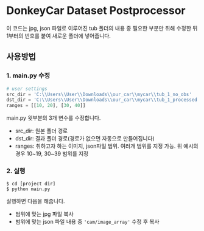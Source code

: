# DonkeyCar Dataset Postprocessor

이 코드는 jpg, json 파일로 이루어진 tub 폴더의 내용 중 필요한 부분만 취해 수정한 뒤 1부터의 번호를 붙여 새로운 폴더에 넣어줍니다.

## 사용방법

### 1. main.py 수정

```python
# user settings
src_dir = 'C:\\Users\\User\\Downloads\\our_car\\mycar\\tub_1_no_obs'
dst_dir = 'C:\\Users\\User\\Downloads\\our_car\\mycar\\tub_1_processed'
ranges = [[10, 20], [30, 40]]
```
main.py 윗부분의 3개 변수를 수정합니다.
- src_dir: 원본 폴더 경로
- dst_dir: 결과 폴더 경로(경로가 없으면 자동으로 만들어집니다)
- ranges: 취하고자 하는 이미지, json파일 범위. 여러개 범위를 지정 가능. 위 예시의 경우 10\~19, 30\~39 범위를 지정

### 2. 실행
```shell
$ cd [project dir]
$ python main.py
```
실행하면 다음을 해줍니다.
- 범위에 맞는 jpg 파일 복사
- 범위에 맞는 json 파일 내용 중 `'cam/image_array'` 수정 후 복사
